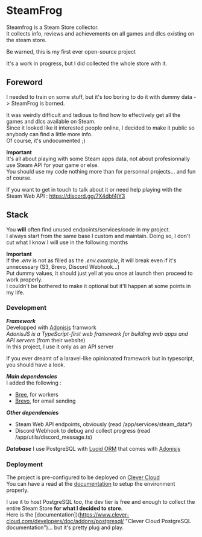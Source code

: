 # SteamFrog

Steamfrog is a Steam Store collector.<br>
It collects info, reviews and achievements on all games and dlcs existing on the steam store.

Be warned, this is my first ever open-source project

It's a work in progress, but I did collected the whole store with it.

## Foreword

I needed to train on some stuff, but it's too boring to do it with dummy data -> SteamFrog is borned.

It was weirdly difficult and tedious to find how to effectively get all the games and dlcs available on Steam.<br>
Since it looked like it interested people online, I decided to make it public so anybody can find a little more info.<br>
Of course, it's undocumented ;)

**Important**<br>
It's all about playing with some Steam apps data, not about profesionnally use Steam API for your game or else.<br>
You should use my code nothing more than for personnal projects... and fun of course.

If you want to get in touch to talk about it or need help playing with the Steam Web API : https://discord.gg/7X4dbf4jY3

## Stack

You **will** often find unused endpoints/services/code in my project.<br>
I always start from the same base I custom and maintain. Doing so, I don't cut what I know I will use in the following months

**Important**<br>
If the *.env* is not as filled as the *.env.example*, it will break even if it's unnecessary (S3, Brevo, Discord Webhook...)<br>
Put dummy values, it should just yell at you once at launch then proceed to work properly.<br>
I couldn't be bothered to make it optional but it'll happen at some points in my life.

### Development

***Framework***<br>
Developped with [Adonisjs](https://adonisjs.com/ "Adonisjs official website") framwork<br>
*AdonisJS is a TypeScript-first web framework for building web apps and API servers* (from their website)<br>
In this project, I use it only as an API server

If you ever dreamt of a laravel-like opinionated framework but in typescript, you should have a look.

***Main dependencies***<br>
I added the following :
- [Bree](https://www.npmjs.com/package/bree "Bree on npmjs"), for workers
- [Brevo](https://www.npmjs.com/package/@getbrevo/brevo "Brevo on npmjs"), for email sending

***Other dependencies***
- Steam Web API endpoints, obviously (read /app/services/steam_data*)
- Discord Webhook to debug and collect progress (read /app/utils/discord_message.ts)

***Database***
I use PostgreSQL with [Lucid ORM](https://lucid.adonisjs.com/docs/introduction "Lucid ORM Documentation") that comes with [Adonisjs](https://adonisjs.com/)

### Deployment
The project is pre-configured to be deployed on [Clever Cloud](https://www.clever-cloud.com/ "Clever Cloud official website")<br>
You can have a read at the [documentation](https://www.clever-cloud.com/developers/doc/applications/javascript/nodejs/ "Clever Cloud Node App documentation") to setup the environment properly.

I use it to host PostgreSQL too, the dev tier is free and enough to collect the entire Steam Store **for what I decided to store**.<br>
Here is the [documentation])(https://www.clever-cloud.com/developers/doc/addons/postgresql/ "Clever Cloud PostgreSQL documentation")... but it's pretty plug and play.
